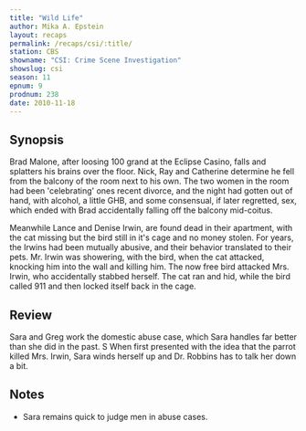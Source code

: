 ```yaml
---
title: "Wild Life"
author: Mika A. Epstein
layout: recaps
permalink: /recaps/csi/:title/
station: CBS
showname: "CSI: Crime Scene Investigation"
showslug: csi
season: 11
epnum: 9
prodnum: 238
date: 2010-11-18
---
```


## Synopsis

Brad Malone, after loosing 100 grand at the Eclipse Casino, falls and splatters his brains over the floor. Nick, Ray and Catherine determine he fell from the balcony of the room next to his own. The two women in the room had been 'celebrating' ones recent divorce, and the night had gotten out of hand, with alcohol, a little GHB, and some consensual, if later regretted, sex, which ended with Brad accidentally falling off the balcony mid-coitus.

Meanwhile Lance and Denise Irwin, are found dead in their apartment, with the cat missing but the bird still in it's cage and no money stolen. For years, the Irwins had been mutually abusive, and their behavior translated to their pets. Mr. Irwin was showering, with the bird, when the cat attacked, knocking him into the wall and killing him. The now free bird attacked Mrs. Irwin, who accidentally stabbed herself. The cat ran and hid, while the bird called 911 and then locked itself back in the cage.

## Review

Sara and Greg work the domestic abuse case, which Sara handles far better than she did in the past. S When first presented with the idea that the parrot killed Mrs. Irwin, Sara winds herself up and Dr. Robbins has to talk her down a bit.

## Notes

* Sara remains quick to judge men in abuse cases.
